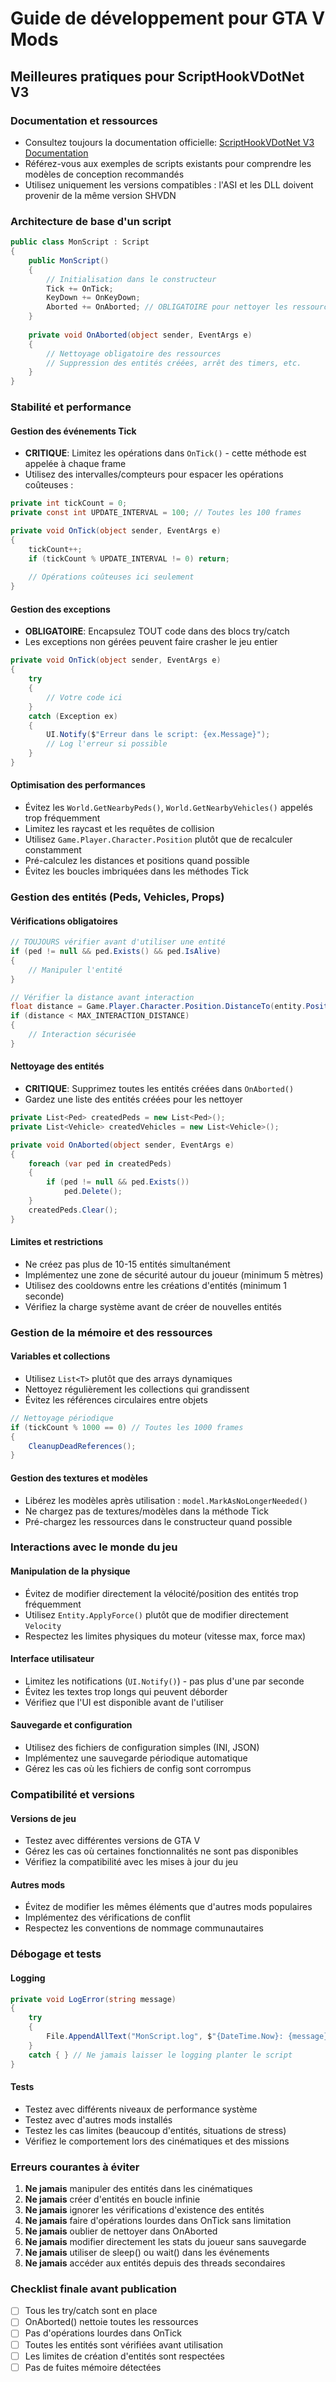 # Guide de développement pour GTA V Mods

## Meilleures pratiques pour ScriptHookVDotNet V3

### Documentation et ressources
- Consultez toujours la documentation officielle: [ScriptHookVDotNet V3 Documentation](https://nitanmarcel.github.io/scripthookvdotnet/scripting_v3/)
- Référez-vous aux exemples de scripts existants pour comprendre les modèles de conception recommandés
- Utilisez uniquement les versions compatibles : l'ASI et les DLL doivent provenir de la même version SHVDN

### Architecture de base d'un script
```csharp
public class MonScript : Script
{
    public MonScript()
    {
        // Initialisation dans le constructeur
        Tick += OnTick;
        KeyDown += OnKeyDown;
        Aborted += OnAborted; // OBLIGATOIRE pour nettoyer les ressources
    }
    
    private void OnAborted(object sender, EventArgs e)
    {
        // Nettoyage obligatoire des ressources
        // Suppression des entités créées, arrêt des timers, etc.
    }
}
```

### Stabilité et performance

#### Gestion des événements Tick
- **CRITIQUE**: Limitez les opérations dans `OnTick()` - cette méthode est appelée à chaque frame
- Utilisez des intervalles/compteurs pour espacer les opérations coûteuses :
```csharp
private int tickCount = 0;
private const int UPDATE_INTERVAL = 100; // Toutes les 100 frames

private void OnTick(object sender, EventArgs e)
{
    tickCount++;
    if (tickCount % UPDATE_INTERVAL != 0) return;
    
    // Opérations coûteuses ici seulement
}
```

#### Gestion des exceptions
- **OBLIGATOIRE**: Encapsulez TOUT code dans des blocs try/catch
- Les exceptions non gérées peuvent faire crasher le jeu entier
```csharp
private void OnTick(object sender, EventArgs e)
{
    try
    {
        // Votre code ici
    }
    catch (Exception ex)
    {
        UI.Notify($"Erreur dans le script: {ex.Message}");
        // Log l'erreur si possible
    }
}
```

#### Optimisation des performances
- Évitez les `World.GetNearbyPeds()`, `World.GetNearbyVehicles()` appelés trop fréquemment
- Limitez les raycast et les requêtes de collision
- Utilisez `Game.Player.Character.Position` plutôt que de recalculer constamment
- Pré-calculez les distances et positions quand possible
- Évitez les boucles imbriquées dans les méthodes Tick

### Gestion des entités (Peds, Vehicles, Props)

#### Vérifications obligatoires
```csharp
// TOUJOURS vérifier avant d'utiliser une entité
if (ped != null && ped.Exists() && ped.IsAlive)
{
    // Manipuler l'entité
}

// Vérifier la distance avant interaction
float distance = Game.Player.Character.Position.DistanceTo(entity.Position);
if (distance < MAX_INTERACTION_DISTANCE)
{
    // Interaction sécurisée
}
```

#### Nettoyage des entités
- **CRITIQUE**: Supprimez toutes les entités créées dans `OnAborted()`
- Gardez une liste des entités créées pour les nettoyer
```csharp
private List<Ped> createdPeds = new List<Ped>();
private List<Vehicle> createdVehicles = new List<Vehicle>();

private void OnAborted(object sender, EventArgs e)
{
    foreach (var ped in createdPeds)
    {
        if (ped != null && ped.Exists())
            ped.Delete();
    }
    createdPeds.Clear();
}
```

#### Limites et restrictions
- Ne créez pas plus de 10-15 entités simultanément
- Implémentez une zone de sécurité autour du joueur (minimum 5 mètres)
- Utilisez des cooldowns entre les créations d'entités (minimum 1 seconde)
- Vérifiez la charge système avant de créer de nouvelles entités

### Gestion de la mémoire et des ressources

#### Variables et collections
- Utilisez `List<T>` plutôt que des arrays dynamiques
- Nettoyez régulièrement les collections qui grandissent
- Évitez les références circulaires entre objets
```csharp
// Nettoyage périodique
if (tickCount % 1000 == 0) // Toutes les 1000 frames
{
    CleanupDeadReferences();
}
```

#### Gestion des textures et modèles
- Libérez les modèles après utilisation : `model.MarkAsNoLongerNeeded()`
- Ne chargez pas de textures/modèles dans la méthode Tick
- Pré-chargez les ressources dans le constructeur quand possible

### Interactions avec le monde du jeu

#### Manipulation de la physique
- Évitez de modifier directement la vélocité/position des entités trop fréquemment
- Utilisez `Entity.ApplyForce()` plutôt que de modifier directement `Velocity`
- Respectez les limites physiques du moteur (vitesse max, force max)

#### Interface utilisateur
- Limitez les notifications (`UI.Notify()`) - pas plus d'une par seconde
- Évitez les textes trop longs qui peuvent déborder
- Vérifiez que l'UI est disponible avant de l'utiliser

#### Sauvegarde et configuration
- Utilisez des fichiers de configuration simples (INI, JSON)
- Implémentez une sauvegarde périodique automatique
- Gérez les cas où les fichiers de config sont corrompus

### Compatibilité et versions

#### Versions de jeu
- Testez avec différentes versions de GTA V
- Gérez les cas où certaines fonctionnalités ne sont pas disponibles
- Vérifiez la compatibilité avec les mises à jour du jeu

#### Autres mods
- Évitez de modifier les mêmes éléments que d'autres mods populaires
- Implémentez des vérifications de conflit
- Respectez les conventions de nommage communautaires

### Débogage et tests

#### Logging
```csharp
private void LogError(string message)
{
    try
    {
        File.AppendAllText("MonScript.log", $"{DateTime.Now}: {message}\n");
    }
    catch { } // Ne jamais laisser le logging planter le script
}
```

#### Tests
- Testez avec différents niveaux de performance système
- Testez avec d'autres mods installés
- Testez les cas limites (beaucoup d'entités, situations de stress)
- Vérifiez le comportement lors des cinématiques et des missions

### Erreurs courantes à éviter

1. **Ne jamais** manipuler des entités dans les cinématiques
2. **Ne jamais** créer d'entités en boucle infinie
3. **Ne jamais** ignorer les vérifications d'existence des entités
4. **Ne jamais** faire d'opérations lourdes dans OnTick sans limitation
5. **Ne jamais** oublier de nettoyer dans OnAborted
6. **Ne jamais** modifier directement les stats du joueur sans sauvegarde
7. **Ne jamais** utiliser de sleep() ou wait() dans les événements
8. **Ne jamais** accéder aux entités depuis des threads secondaires

### Checklist finale avant publication

- [ ] Tous les try/catch sont en place
- [ ] OnAborted() nettoie toutes les ressources
- [ ] Pas d'opérations lourdes dans OnTick
- [ ] Toutes les entités sont vérifiées avant utilisation
- [ ] Les limites de création d'entités sont respectées
- [ ] Pas de fuites mémoire détectées